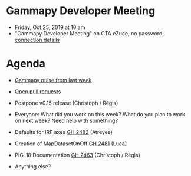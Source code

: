 # Gammapy Developer Meeting

* Friday, Oct 25, 2019 at 10 am
* "Gammapy Developer Meeting" on CTA eZuce, no password, [connection details](../ezuce.txt)

# Agenda

* [Gammapy pulse from last week](https://github.com/gammapy/gammapy/pulse)
* [Open pull requests](https://github.com/gammapy/gammapy/pulls)


* Postpone v0.15 release (Christoph / Régis)
* Everyone: What did you work on this week? What do you plan to work on next week? Need help with something?
* Defaults for IRF axes [GH 2482](https://github.com/gammapy/gammapy/issues/2482) (Atreyee)
* Creation of MapDatasetOnOff [GH 2481](https://github.com/gammapy/gammapy/pull/2481) (Luca)
* PIG-18 Documentation [GH 2463](https://github.com/gammapy/gammapy/pull/2463) (Christoph / Régis)
* Anything else?

